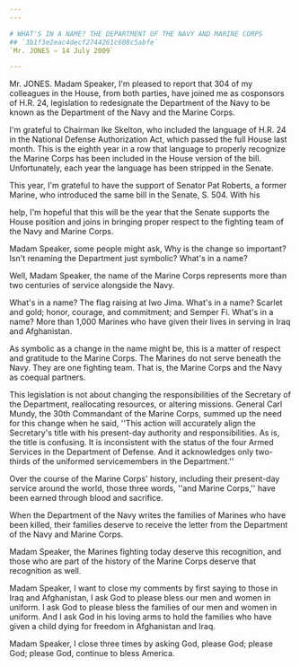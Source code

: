 ```yaml
---
---

# WHAT'S IN A NAME? THE DEPARTMENT OF THE NAVY AND MARINE CORPS
## `3b1f3e2eac4decf2744261c608c5abfe`
`Mr. JONES — 14 July 2009`

---
```



Mr. JONES. Madam Speaker, I'm pleased to report that 304 of my 
colleagues in the House, from both parties, have joined me as 
cosponsors of H.R. 24, legislation to redesignate the Department of the 
Navy to be known as the Department of the Navy and the Marine Corps.

I'm grateful to Chairman Ike Skelton, who included the language of 
H.R. 24 in the National Defense Authorization Act, which passed the 
full House last month. This is the eighth year in a row that language 
to properly recognize the Marine Corps has been included in the House 
version of the bill. Unfortunately, each year the language has been 
stripped in the Senate.

This year, I'm grateful to have the support of Senator Pat Roberts, a 
former Marine, who introduced the same bill in the Senate, S. 504. With 
his


help, I'm hopeful that this will be the year that the Senate supports 
the House position and joins in bringing proper respect to the fighting 
team of the Navy and Marine Corps.

Madam Speaker, some people might ask, Why is the change so important? 
Isn't renaming the Department just symbolic? What's in a name?

Well, Madam Speaker, the name of the Marine Corps represents more 
than two centuries of service alongside the Navy.

What's in a name? The flag raising at Iwo Jima. What's in a name? 
Scarlet and gold; honor, courage, and commitment; and Semper Fi. What's 
in a name? More than 1,000 Marines who have given their lives in 
serving in Iraq and Afghanistan.

As symbolic as a change in the name might be, this is a matter of 
respect and gratitude to the Marine Corps. The Marines do not serve 
beneath the Navy. They are one fighting team. That is, the Marine Corps 
and the Navy as coequal partners.

This legislation is not about changing the responsibilities of the 
Secretary of the Department, reallocating resources, or altering 
missions. General Carl Mundy, the 30th Commandant of the Marine Corps, 
summed up the need for this change when he said, ''This action will 
accurately align the Secretary's title with his present-day authority 
and responsibilities. As is, the title is confusing. It is inconsistent 
with the status of the four Armed Services in the Department of 
Defense. And it acknowledges only two-thirds of the uniformed 
servicemembers in the Department.''

Over the course of the Marine Corps' history, including their 
present-day service around the world, those three words, ''and Marine 
Corps,'' have been earned through blood and sacrifice.

When the Department of the Navy writes the families of Marines who 
have been killed, their families deserve to receive the letter from the 
Department of the Navy and Marine Corps.

Madam Speaker, the Marines fighting today deserve this recognition, 
and those who are part of the history of the Marine Corps deserve that 
recognition as well.

Madam Speaker, I want to close my comments by first saying to those 
in Iraq and Afghanistan, I ask God to please bless our men and women in 
uniform. I ask God to please bless the families of our men and women in 
uniform. And I ask God in his loving arms to hold the families who have 
given a child dying for freedom in Afghanistan and Iraq.

Madam Speaker, I close three times by asking God, please God; please 
God; please God, continue to bless America.
